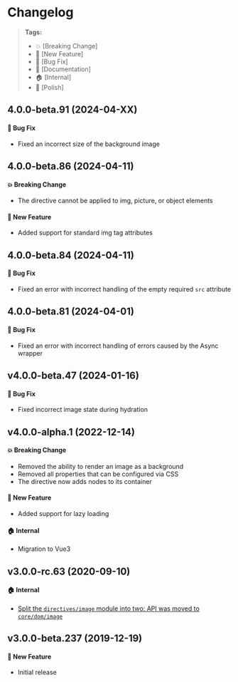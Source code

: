 Changelog
=========

> **Tags:**
> - :boom:       [Breaking Change]
> - :rocket:     [New Feature]
> - :bug:        [Bug Fix]
> - :memo:       [Documentation]
> - :house:      [Internal]
> - :nail_care:  [Polish]

## 4.0.0-beta.91 (2024-04-XX)

#### :bug: Bug Fix

* Fixed an incorrect size of the background image

## 4.0.0-beta.86 (2024-04-11)

#### :boom: Breaking Change

* The directive cannot be applied to img, picture, or object elements

#### :rocket: New Feature

* Added support for standard img tag attributes

## 4.0.0-beta.84 (2024-04-11)

#### :bug: Bug Fix

* Fixed an error with incorrect handling of the empty required `src` attribute

## 4.0.0-beta.81 (2024-04-01)

#### :bug: Bug Fix

* Fixed an error with incorrect handling of errors caused by the Async wrapper

## v4.0.0-beta.47 (2024-01-16)

#### :bug: Bug Fix

* Fixed incorrect image state during hydration

## v4.0.0-alpha.1 (2022-12-14)

#### :boom: Breaking Change

* Removed the ability to render an image as a background
* Removed all properties that can be configured via CSS
* The directive now adds nodes to its container

#### :rocket: New Feature

* Added support for lazy loading

#### :house: Internal

* Migration to Vue3

## v3.0.0-rc.63 (2020-09-10)

#### :house: Internal

* [Split the `directives/image` module into two: API was moved to `core/dom/image`](https://github.com/V4Fire/Client/issues/168)

## v3.0.0-beta.237 (2019-12-19)

#### :rocket: New Feature

* Initial release
